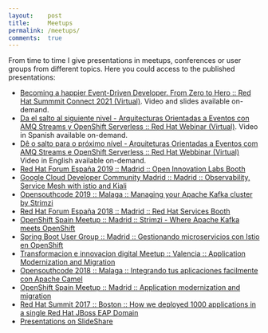 ```yaml
---
layout:    post
title:     Meetups
permalink: /meetups/
comments:  true
---
```


From time to time I give presentations in meetups, conferences or user groups
from different topics. Here you could access to the published presentations:

* [Becoming a happier Event-Driven Developer. From Zero to Hero :: Red Hat Summmit Connect 2021 (Virtual)](https://www.redhat.com/es/summit/connect/emea/iberia?sc_cid=7013a000002phYfAAI#agenda). Video and slides available on-demand.
* [Da el salto al siguiente nivel - Arquitecturas Orientadas a Eventos con AMQ Streams y OpenShift Serverless :: Red Hat Webinar (Virtual)](https://events.redhat.com/profile/form/index.cfm?PKformID=0x386233abcd). Video in Spanish available on-demand.
* [Dê o salto para o próximo nível - Arquiteturas Orientadas a Eventos com AMQ Streams e OpenShift Serverless :: Red Hat Webbinar (Virtual)](https://events.redhat.com/profile/form/index.cfm?PKformID=0x398659abcd) Video in English available on-demand.
* [Red Hat Forum España 2019 :: Madrid :: Open Innovation Labs Booth](https://events.redhat.com/profile/form/index.cfm?PKformID=0x67109abcd)
* [Google Cloud Developer Community Madrid :: Madrid :: Observability, Service Mesh with istio and Kiali](https://www.meetup.com/es/gcdcmadrid/events/261668288/)
* [Opensouthcode 2019 :: Malaga :: Managing your Apache Kafka cluster by Strimzi](https://www.opensouthcode.org/conferences/opensouthcode2019/program/proposals/232)
* [Red Hat Forum España 2018 :: Madrid :: Red Hat Services Booth](https://www.redhat.com/en/events/forum-spain)
* [OpenShift Spain Meetup :: Madrid :: Strimzi - Where Apache Kafka meets OpenShift](https://www2.slideshare.net/jromanmartin/strimzi-where-apache-kafka-meets-openshift-openshift-spain-meetup)
* [Spring Boot User Group :: Madrid :: Gestionando microservicios con Istio en OpenShift](https://www.meetup.com/es/madrid-spring-user-group/events/258322835/)
* [Transformacion e innovacion digital Meetup :: Valencia :: Application Modernization and Migration](https://www2.slideshare.net/jromanmartin/transformacion-e-innovacion-digital-meetup-application-modernization-and-migration)
* [Opensouthcode 2018 :: Malaga :: Integrando tus aplicaciones facilmente con Apache Camel](https://www.opensouthcode.org/conferences/opensouthcode2018/program/proposals/153)
* [OpenShift Spain Meetup :: Madrid :: Application modernization and migration](https://www2.slideshare.net/jromanmartin/openshift-meetup-application-modernization-and-migration)
* [Red Hat Summit 2017 :: Boston :: How we deployed 1000 applications in a single Red Hat JBoss EAP Domain](https://www.redhat.com/files/summit/session-assets/2017/S104758-martin-gil.pdf)
* [Presentations on SlideShare](https://www2.slideshare.net/jromanmartin/presentations)
